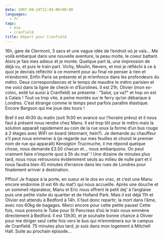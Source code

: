 ```yaml
---
date: 2007-09-24T11:04:00+00:00
languages:
  - fr
tags:
  - bio 
  - cranfield
title: Départ pour Cranfield
---
```

16h, gare de Clermont, 3 sacs et une vague idée de l’endroit où je vais... Me voilà embarqué dans une nouvelle aventure, la peau moite, le coeur battant. Alors je fais mes adieux et je monte. Quelque part là, une impression de déjà vu, et puis le train part. Vichy, Moulin, Nevers, et moi je réfléchi à ce à quoi je devrais réfléchir à ce moment pour au final ne penser à rien et m’endormir. Enfin Paris se présente et je m’enfonce dans les profondeurs du métro. Deux correspondances et le temps de maudire le métro parisien et me voici dans la ligne de check-in d’Eurolines. Il est 21h, Olivier (mon ex-coloc, exilé lui aussi à Cranfield) se présente : "Salut, ça va?" et hop on est à Calais ! Tout va trop vite, à peine montés sur le ferry qu’on débarque à Londres. C’est étrange comme le temps peut parfois paraître élastique. Encore Bergson qui me joue des tours !

 Bref il est 4h30 du matin (soit 1h30 en avance sur l’horaire prévu) et il nous faut à présent nous rendre chez Manu. Il est trop tôt pour le métro mais la solution apparaît rapidement au coin de la rue sous la forme d’un bus rouge à 2 étages avec WiFi on board (étonnant, hein?). Je demande au chauffeur s’il peut nous emmener à (je regarde sur mes feuilles et choisit le premier nom de rue qui apparaît) Kensigton Trucmuche, il me répond quelque chose, nous demande £3.50 chacun et... nous embarquons. On peut vraiment faire n’importe quoi à 5h du mat’ ! Une dizaine de minutes plus tard, nous nous retrouvons évidemment seuls au milieu de nulle part et il nous faudra bien 45 minutes d’errance dans les rues de Londres pour finalement arriver à destination.

 Pffiou! Je frappe à la porte, en sueur et le dos en vrac, et c’est une Manu encore endormie (il est 6h du mat’) qui nous accueille. Après une douche et un sommeil réparateur, Manu et Eric nous offrent le petit dej’ à l’anglaise puis une petite visite du quartier et de Holland Park. Mais il est déjà 11h et Olivier est attendu à Bedford à 14h. Il faut donc repartir, la mort dans l’âme, avec nos 60kg de bagages. Merci encore pour cette petite pause! Cette fois, nous prenons le Tube pour St Pancreas d’où le train nous emmène directement à Bedford. Il est 13h30, et je souhaite bonne chance à Olivier pour me diriger seul cette fois vers le bus qui m’emmènera sur le campus de Cranfield. 75 minutes plus tard, je suis dans mon logement à Mitchell Hall. Suite au prochain épisode...